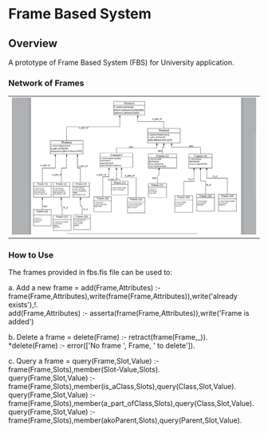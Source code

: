 # Frame Based System

## Overview

A prototype of Frame Based System (FBS) for University application.
 
### Network of Frames 

  <table>
    <tr>
     <td><img src="https://github.com/tatae3012/Prolog/blob/master/Frame%20Based%20System/1.png"></td>
    </tr>
  </table>
  
### How to Use

The frames provided in fbs.fis file can be used to:

a. Add a new frame =  add(Frame,Attributes) :- frame(Frame,Attributes),write(frame(Frame,Attributes)),write('already exists'),!.<br/>
                      add(Frame,Attributes) :- asserta(frame(Frame,Attributes)),write('Frame is added')
                                                  
b. Delete a frame  =  delete(Frame) :- retract(frame(Frame,_)).<br/>
                      *delete(Frame) :- error(['No frame ', Frame, ' to delete']).                                          

c. Query a frame   =  query(Frame,Slot,Value) :- frame(Frame,Slots),member(Slot-Value,Slots).<br/>
                      query(Frame,Slot,Value) :- frame(Frame,Slots),member(is_aClass,Slots),query(Class,Slot,Value).<br/>
                      query(Frame,Slot,Value) :- frame(Frame,Slots),member(a_part_ofClass,Slots),query(Class,Slot,Value).<br/>
                      query(Frame,Slot,Value) :- frame(Frame,Slots),member(akoParent,Slots),query(Parent,Slot,Value).<br/>
